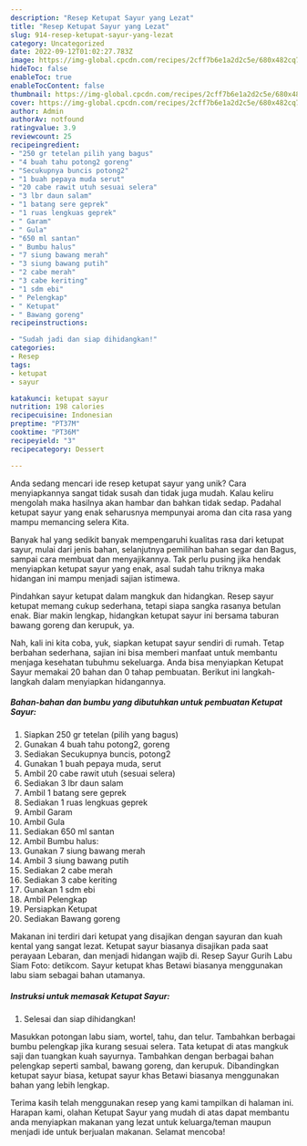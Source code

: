 ```yaml
---
description: "Resep Ketupat Sayur yang Lezat"
title: "Resep Ketupat Sayur yang Lezat"
slug: 914-resep-ketupat-sayur-yang-lezat
category: Uncategorized
date: 2022-09-12T01:02:27.783Z
image: https://img-global.cpcdn.com/recipes/2cff7b6e1a2d2c5e/680x482cq70/ketupat-sayur-foto-resep-utama.jpg
hideToc: false
enableToc: true
enableTocContent: false
thumbnail: https://img-global.cpcdn.com/recipes/2cff7b6e1a2d2c5e/680x482cq70/ketupat-sayur-foto-resep-utama.jpg
cover: https://img-global.cpcdn.com/recipes/2cff7b6e1a2d2c5e/680x482cq70/ketupat-sayur-foto-resep-utama.jpg
author: Admin
authorAv: notfound
ratingvalue: 3.9
reviewcount: 25
recipeingredient:
- "250 gr tetelan pilih yang bagus"
- "4 buah tahu potong2 goreng"
- "Secukupnya buncis potong2"
- "1 buah pepaya muda serut"
- "20 cabe rawit utuh sesuai selera"
- "3 lbr daun salam"
- "1 batang sere geprek"
- "1 ruas lengkuas geprek"
- " Garam"
- " Gula"
- "650 ml santan"
- " Bumbu halus"
- "7 siung bawang merah"
- "3 siung bawang putih"
- "2 cabe merah"
- "3 cabe keriting"
- "1 sdm ebi"
- " Pelengkap"
- " Ketupat"
- " Bawang goreng"
recipeinstructions:

- "Sudah jadi dan siap dihidangkan!"
categories:
- Resep
tags:
- ketupat
- sayur

katakunci: ketupat sayur 
nutrition: 198 calories
recipecuisine: Indonesian
preptime: "PT37M"
cooktime: "PT36M"
recipeyield: "3"
recipecategory: Dessert

---
```





Anda sedang mencari ide resep ketupat sayur yang unik? Cara menyiapkannya sangat tidak susah dan tidak juga mudah. Kalau keliru mengolah maka hasilnya akan hambar dan bahkan tidak sedap. Padahal ketupat sayur yang enak seharusnya mempunyai aroma dan cita rasa yang mampu memancing selera Kita.





Banyak hal yang sedikit banyak mempengaruhi kualitas rasa dari ketupat sayur, mulai dari jenis bahan, selanjutnya pemilihan bahan segar dan Bagus, sampai cara membuat dan menyajikannya. Tak perlu pusing jika hendak menyiapkan ketupat sayur yang enak,      asal sudah tahu triknya maka hidangan ini mampu menjadi sajian istimewa.














Pindahkan sayur ketupat dalam mangkuk dan hidangkan. Resep sayur ketupat memang cukup sederhana, tetapi siapa sangka rasanya betulan enak. Biar makin lengkap, hidangkan ketupat sayur ini bersama taburan bawang goreng dan kerupuk, ya.






Nah, kali ini kita coba, yuk, siapkan ketupat sayur sendiri di rumah. Tetap berbahan sederhana, sajian ini bisa memberi manfaat untuk membantu menjaga kesehatan tubuhmu sekeluarga. Anda bisa menyiapkan Ketupat Sayur memakai 20 bahan dan 0 tahap pembuatan. Berikut ini langkah-langkah dalam menyiapkan hidangannya.

<!--inarticleads1-->

##### Bahan-bahan dan bumbu yang dibutuhkan untuk pembuatan Ketupat Sayur:

1. Siapkan 250 gr tetelan (pilih yang bagus)
1. Gunakan 4 buah tahu potong2, goreng
1. Sediakan Secukupnya buncis, potong2
1. Gunakan 1 buah pepaya muda, serut
1. Ambil 20 cabe rawit utuh (sesuai selera)
1. Sediakan 3 lbr daun salam
1. Ambil 1 batang sere geprek
1. Sediakan 1 ruas lengkuas geprek
1. Ambil  Garam
1. Ambil  Gula
1. Sediakan 650 ml santan
1. Ambil  Bumbu halus:
1. Gunakan 7 siung bawang merah
1. Ambil 3 siung bawang putih
1. Sediakan 2 cabe merah
1. Sediakan 3 cabe keriting
1. Gunakan 1 sdm ebi
1. Ambil  Pelengkap
1. Persiapkan  Ketupat
1. Sediakan  Bawang goreng


Makanan ini terdiri dari ketupat yang disajikan dengan sayuran dan kuah kental yang sangat lezat. Ketupat sayur biasanya disajikan pada saat perayaan Lebaran, dan menjadi hidangan wajib di. Resep Sayur Gurih Labu Siam Foto: detikcom. Sayur ketupat khas Betawi biasanya menggunakan labu siam sebagai bahan utamanya. 

<!--inarticleads2-->

##### Instruksi untuk memasak Ketupat Sayur:


1. Selesai dan siap dihidangkan!

Masukkan potongan labu siam, wortel, tahu, dan telur. Tambahkan berbagai bumbu pelengkap jika kurang sesuai selera. Tata ketupat di atas mangkuk saji dan tuangkan kuah sayurnya. Tambahkan dengan berbagai bahan pelengkap seperti sambal, bawang goreng, dan kerupuk. Dibandingkan ketupat sayur biasa, ketupat sayur khas Betawi biasanya menggunakan bahan yang lebih lengkap. 

Terima kasih telah menggunakan resep yang kami tampilkan di halaman ini. Harapan kami, olahan Ketupat Sayur yang mudah di atas dapat membantu anda menyiapkan makanan yang lezat untuk keluarga/teman maupun menjadi ide untuk berjualan makanan. Selamat mencoba!
